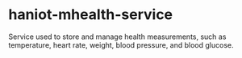 # haniot-mhealth-service
Service used to store and manage health measurements, such as temperature, heart rate, weight, blood pressure, and blood glucose.
